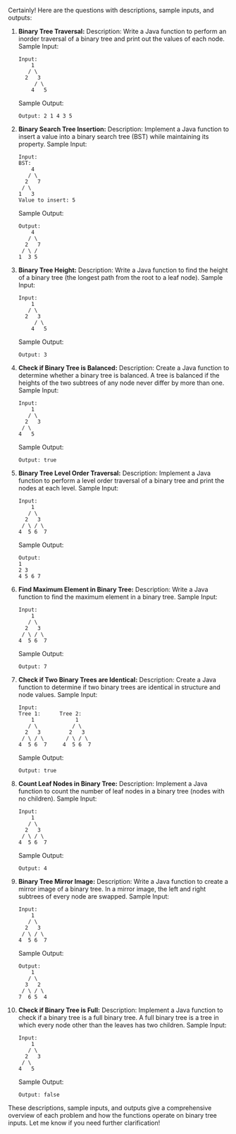 Certainly! Here are the questions with descriptions, sample inputs, and outputs:

1. **Binary Tree Traversal:**
   Description: Write a Java function to perform an inorder traversal of a binary tree and print out the values of each node.
   Sample Input:
   ```
   Input: 
       1
      / \
     2   3
        / \
       4   5
   ```
   Sample Output:
   ```
   Output: 2 1 4 3 5
   ```

2. **Binary Search Tree Insertion:**
   Description: Implement a Java function to insert a value into a binary search tree (BST) while maintaining its property.
   Sample Input:
   ```
   Input: 
   BST:
       4
      / \
     2   7
    / \
   1   3
   Value to insert: 5
   ```
   Sample Output:
   ```
   Output: 
       4
      / \
     2   7
    / \ /
   1  3 5
   ```

3. **Binary Tree Height:**
   Description: Write a Java function to find the height of a binary tree (the longest path from the root to a leaf node).
   Sample Input:
   ```
   Input: 
       1
      / \
     2   3
        / \
       4   5
   ```
   Sample Output:
   ```
   Output: 3
   ```

4. **Check if Binary Tree is Balanced:**
   Description: Create a Java function to determine whether a binary tree is balanced. A tree is balanced if the heights of the two subtrees of any node never differ by more than one.
   Sample Input:
   ```
   Input: 
       1
      / \
     2   3
    / \
   4   5
   ```
   Sample Output:
   ```
   Output: true
   ```

5. **Binary Tree Level Order Traversal:**
   Description: Implement a Java function to perform a level order traversal of a binary tree and print the nodes at each level.
   Sample Input:
   ```
   Input: 
       1
      / \
     2   3
    / \ / \
   4  5 6  7
   ```
   Sample Output:
   ```
   Output: 
   1 
   2 3 
   4 5 6 7
   ```

6. **Find Maximum Element in Binary Tree:**
   Description: Write a Java function to find the maximum element in a binary tree.
   Sample Input:
   ```
   Input: 
       1
      / \
     2   3
    / \ / \
   4  5 6  7
   ```
   Sample Output:
   ```
   Output: 7
   ```

7. **Check if Two Binary Trees are Identical:**
   Description: Create a Java function to determine if two binary trees are identical in structure and node values.
   Sample Input:
   ```
   Input: 
   Tree 1:      Tree 2:
       1             1
      / \           / \
     2   3         2   3
    / \ / \       / \ / \
   4  5 6  7     4  5 6  7
   ```
   Sample Output:
   ```
   Output: true
   ```

8. **Count Leaf Nodes in Binary Tree:**
   Description: Implement a Java function to count the number of leaf nodes in a binary tree (nodes with no children).
   Sample Input:
   ```
   Input: 
       1
      / \
     2   3
    / \ / \
   4  5 6  7
   ```
   Sample Output:
   ```
   Output: 4
   ```

9. **Binary Tree Mirror Image:**
   Description: Write a Java function to create a mirror image of a binary tree. In a mirror image, the left and right subtrees of every node are swapped.
   Sample Input:
   ```
   Input: 
       1
      / \
     2   3
    / \ / \
   4  5 6  7
   ```
   Sample Output:
   ```
   Output: 
       1
      / \
     3   2
    / \ / \
   7  6 5  4
   ```

10. **Check if Binary Tree is Full:**
    Description: Implement a Java function to check if a binary tree is a full binary tree. A full binary tree is a tree in which every node other than the leaves has two children.
    Sample Input:
    ```
    Input: 
        1
       / \
      2   3
     / \
    4   5
    ```
    Sample Output:
    ```
    Output: false
    ```

These descriptions, sample inputs, and outputs give a comprehensive overview of each problem and how the functions operate on binary tree inputs. Let me know if you need further clarification!